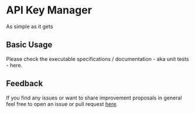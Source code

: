 # API Key Manager
As simple as it gets


## Basic Usage
Please check the executable specifications / documentation - aka unit tests - here.


## Feedback
If you find any issues or want to share improvement proposals in general feel free to open an issue or pull request [here](https://github.com/homo-digitalis/api-key-manager).

